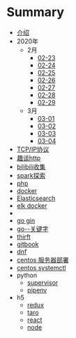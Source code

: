 # Summary

* [介绍](README.md)
* 2020年
    * 2月
        * [02-23](pages/2020/2月/02-23.md)
        * [02-24](pages/2020/2月/02-24.md)
        * [02-25](pages/2020/2月/02-25.md)
        * [02-26](pages/2020/2月/02-26.md)
        * [02-27](pages/2020/2月/02-27.md)
        * [02-28](pages/2020/2月/02-28.md)
        * [02-29](pages/2020/2月/02-29.md)
    * 3月
        * [03-01](pages/2020/3月/03-01.md)
        * [03-02](pages/2020/3月/03-02.md)
        * [03-03](pages/2020/3月/03-03.md)
        * [03-04](pages/2020/3月/03-04.md)
* [TCP/IP协议](pages/topic/TCP_IP.md)
* [趣谈http](pages/topic/http.md)
* [bilibili收集](pages/topic/扩展阅读/bilibili.md)
* [spark探索](pages/topic/spark.md)
* [php](pages/topic/php/介绍.md)
* [docker](pages/topic/docker.md)
* [Elasticsearch](pages/topic/Elasticsearch.md)
* [elk docker](pages/topic/elk.md)
* 
* [go gin](pages/topic/golang/gin.md)
* [go--关键字](pages/topic/golang/go.md)
* [thirft](pages/topic/thirft.md)
* [gitbook](pages/topic/gitbook.md)
* [dnf](pages/topic/dnf.md)
* [centos 服务器部署](pages/topic/centos-init.md)
* [centos systemctl](pages/topic/centos-systemctl.md)
* python
    * [supervisor](pages/topic/python/supervisor.md)
    * [pipenv](pages/topic/python/pipenv.md)
* h5
    * [redux](pages/topic/h5/redux.md)
    * [taro](pages/topic/h5/taro.md)
    * [react](pages/topic/h5/react.md)
    * [node](pages/topic/h5/node.md)

